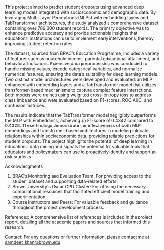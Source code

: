This project aimed to predict student dropouts using advanced deep learning models integrated with socioeconomic and demographic data. By leveraging Multi-Layer Perceptrons (MLPs) with embedding layers and TabTransformer architectures, the study analyzed a comprehensive dataset containing over 789,000 student records. The primary objective was to enhance predictive accuracy and provide actionable insights that educational institutions can use to implement early interventions, thereby improving student retention rates.

The dataset, sourced from BRAC’s Education Programme, includes a variety of features such as household income, parental educational attainment, and behavioral indicators. Extensive data preprocessing was conducted to handle missing values, encode categorical variables, and normalize numerical features, ensuring the data's suitability for deep learning models. Two distinct model architectures were developed and evaluated: an MLP enhanced with embedding layers and a TabTransformer model that utilizes transformer-based mechanisms to capture complex feature interactions. Both models were trained using weighted cross-entropy loss to address class imbalance and were evaluated based on F1-scores, ROC AUC, and confusion matrices.

The results indicate that the TabTransformer model negligibly outperforms the MLP with Embeddings, achieving an F1-score of 0.4342 compared to 0.4328. These findings demonstrate the effectiveness of both MLP embeddings and transformer-based architectures in modeling intricate relationships within socioeconomic data, providing reliable predictions for student dropouts. The project highlights the potential of deep learning in educational data mining and signals the potential for valuable tools that educators and policymakers can use to proactively identify and support at-risk students.

Acknowledgments
1. BRAC’s Monitoring and Evaluation Team: For providing access to the student dataset and supporting data-related efforts.
2. Brown University's Oscar GPU Cluster: For offering the necessary computational resources that facilitated efficient model training and experimentation.
3. Course Instructors and Peers: For valuable feedback and guidance throughout the project development process.

References: 
A comprehensive list of references is included in the project report, detailing all the academic papers and sources that informed this research.

Contact: 
For any questions or further information, please contact me at samdeet_khan@brown.edu
